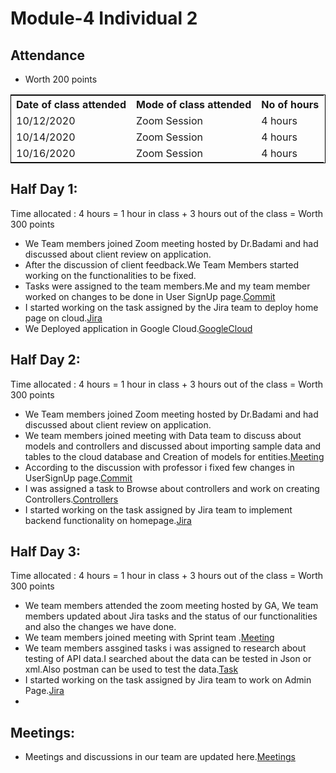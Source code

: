 # Module-4 Individual 2

## Attendance
- Worth 200 points

<table style="width:100%;border: 1px solid black;">
<tr>
<th>Date of class attended</th>	
<th>Mode of class attended</th>
<th>No of hours</th>
</tr>
<tr>
<td>10/12/2020</td>
<td>Zoom Session</td>
<td>4 hours</td>
</tr>
<tr>
<td>10/14/2020</td>
<td>Zoom Session</td>
<td> 4 hours</td>  
</tr>
<tr>
<td>10/16/2020</td>
<td>Zoom Session</td>
<td> 4 hours</td>  
</tr>
</table>

## Half Day 1:

Time allocated : 4 hours = 1 hour in class + 3 hours out of the class = Worth 300 points

- We Team members joined Zoom meeting hosted by Dr.Badami and had discussed about client review on application.
- After the discussion of client feedback.We Team Members started working on the functionalities to be fixed.
- Tasks were assigned to the team members.Me and my team member worked on changes to be done in User SignUp page.[Commit](https://github.com/harishThadka/happyHealth/commit/1dc5c4c33450352b8cbc5951dcb581bb248caf13)
- I started working on the task assigned by the Jira team to deploy home page on cloud.[Jira](http://cs04.nwmissouri.edu/browse/FIT-232)
- We Deployed application in Google Cloud.[GoogleCloud](https://github.com/annie0sc/gdp-happy-health/blob/master/design-architecture/Contributions/Tejaswi/GoogleCloud.PNG)

## Half Day 2:

Time allocated : 4 hours = 1 hour in class + 3 hours out of the class = Worth 300 points

- We Team members joined Zoom meeting hosted by Dr.Badami and had discussed about client review on application.
- We team members joined meeting with Data team to discuss about models and controllers and discussed about importing sample data and tables to the cloud database and Creation of models for entities.[Meeting](https://github.com/annie0sc/gdp-happy-health/blob/master/design-architecture/Meetings/DataTeamMeetingOct14.jpeg)
- According to the discussion with professor i fixed few changes in UserSignUp page.[Commit](https://github.com/harishThadka/happyHealth/commit/3b725721952112135c3602e68ec9390bcd82b9d9)
- I was assigned a task to Browse about controllers and work on creating Controllers.[Controllers](https://www.c-sharpcorner.com/blogs/how-to-setup-mvc-design-pattern-in-express)
- I started working on the task assigned by Jira team to implement backend functionality on homepage.[Jira](http://cs04.nwmissouri.edu/browse/FIT-233)

## Half Day 3:

Time allocated : 4 hours = 1 hour in class + 3 hours out of the class = Worth 300 points

- We team members attended the zoom meeting hosted by GA, We team members updated about Jira tasks and the status of our functionalities and also the changes we have done.
- We team members joined meeting with Sprint team .[Meeting](https://github.com/annie0sc/gdp-happy-health/blob/master/design-architecture/Meetings/SprintMeetingOct16.jpeg)
- We team members assgined tasks i was assigned to research about testing of API data.I searched about the data can be tested in Json or xml.Also postman can be used to test the data.[Task](http://cs04.nwmissouri.edu/browse/FIT-104)
- I started working on the task assigned by Jira team to work on Admin Page.[Jira](https://github.com/annie0sc/gdp-happy-health/blob/master/design-architecture/Contributions/Tejaswi/Jiratask6.PNG)
- 


## Meetings:
- Meetings and discussions in our team are updated here.[Meetings](https://github.com/annie0sc/gdp_health_app/blob/master/design-architecture/meeting.md)
